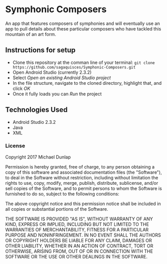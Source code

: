 # Symphonic Composers

An app that features composers of symphonies and will eventually use an app to pull details about these particular composers who have tackled this mountain of an art form.

## Instructions for setup

* Clone this repository at the comman line of your terminal: `git clone https://github.com/sagaquisces/Symphonic-Composers.git`
* Open Android Studio (currently 2.3.2)
* Select *Open an existing Android Studio project*
* In the file structure, navigate to the cloned directory, highlight that, and click *OK*
* Once it fully loads you can *Run* the project

## Technologies Used
* Android Studio 2.3.2
* Java
* XML

### License

Copyright 2017 Michael Dunlap

Permission is hereby granted, free of charge, to any person obtaining a copy of this software and associated documentation files (the "Software"), to deal in the Software without restriction, including without limitation the rights to use, copy, modify, merge, publish, distribute, sublicense, and/or sell copies of the Software, and to permit persons to whom the Software is furnished to do so, subject to the following conditions:

The above copyright notice and this permission notice shall be included in all copies or substantial portions of the Software.

THE SOFTWARE IS PROVIDED "AS IS", WITHOUT WARRANTY OF ANY KIND, EXPRESS OR IMPLIED, INCLUDING BUT NOT LIMITED TO THE WARRANTIES OF MERCHANTABILITY, FITNESS FOR A PARTICULAR PURPOSE AND NONINFRINGEMENT. IN NO EVENT SHALL THE AUTHORS OR COPYRIGHT HOLDERS BE LIABLE FOR ANY CLAIM, DAMAGES OR OTHER LIABILITY, WHETHER IN AN ACTION OF CONTRACT, TORT OR OTHERWISE, ARISING FROM, OUT OF OR IN CONNECTION WITH THE SOFTWARE OR THE USE OR OTHER DEALINGS IN THE SOFTWARE.

